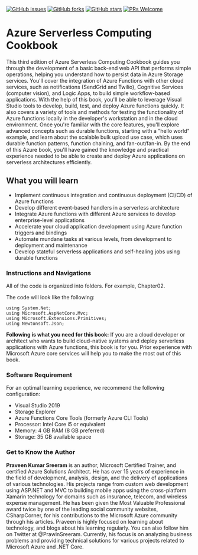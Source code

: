 [![GitHub issues](https://img.shields.io/github/issues/TrainingByPackt/Azure-Serverless-Computing-Cookbook..svg)](https://github.com/TrainingByPackt/Azure-Serverless-Computing-Cookbook-Third-Edition/issues)
[![GitHub forks](https://img.shields.io/github/forks/TrainingByPackt/Azure-Serverless-Computing-Cookbook..svg)](https://github.com/TrainingByPackt/Azure-Serverless-Computing-Cookbook-Third-Edition/network)
[![GitHub stars](https://img.shields.io/github/stars/TrainingByPackt/Azure-Serverless-Computing-Cookbook..svg)](https://github.com/TrainingByPackt/Azure-Serverless-Computing-Cookbook-Third-Edition/stargazers)
[![PRs Welcome](https://img.shields.io/badge/PRs-welcome-brightgreen.svg)](https://github.com/TrainingByPackt/Azure-Serverless-Computing-Cookbook-Third-Edition/pulls)

# Azure Serverless Computing Cookbook
This third edition of Azure Serverless Computing Cookbook guides you through the development of a basic back-end web API that performs simple operations, helping you understand how to persist data in Azure Storage services. You'll cover the integration of Azure Functions with other cloud services, such as notifications (SendGrid and Twilio), Cognitive Services (computer vision), and Logic Apps, to build simple workflow-based applications.
With the help of this book, you'll be able to leverage Visual Studio tools to develop, build, test, and deploy Azure functions quickly. It also covers a variety of tools and methods for testing the functionality of Azure functions locally in the developer's workstation and in the cloud environment. Once you're familiar with the core features, you'll explore advanced concepts such as durable functions, starting with a "hello world" example, and learn about the scalable bulk upload use case, which uses durable function patterns, function chaining, and fan-out/fan-in.
By the end of this Azure book, you'll have gained the knowledge and practical experience needed to be able to create and deploy Azure applications on serverless architectures efficiently.

## What you will learn
* Implement continuous integration and continuous deployment (CI/CD) of Azure functions
* Develop different event-based handlers in a serverless architecture
* Integrate Azure functions with different Azure services to develop enterprise-level applications
* Accelerate your cloud application development using Azure function triggers and bindings
* Automate mundane tasks at various levels, from development to deployment and maintenance
* Develop stateful serverless applications and self-healing jobs using durable functions

### Instructions and Navigations
All of the code is organized into folders. For example, Chapter02.

The code will look like the following:
```
using System.Net;
using Microsoft.AspNetCore.Mvc;
using Microsoft.Extensions.Primitives;
using Newtonsoft.Json;
```
**Following is what you need for this book:**
If you are a cloud developer or architect who wants to build cloud-native systems and deploy serverless applications with Azure functions, this book is for you. Prior experience with Microsoft Azure core services will help you to make the most out of this book.	

### Software Requirement
For an optimal learning experience, we recommend the following configuration:
* Visual Studio 2019
* Storage Explorer
* Azure Functions Core Tools (formerly Azure CLI Tools)
* Processor: Intel Core i5 or equivalent
* Memory: 4 GB RAM (8 GB preferred)
* Storage: 35 GB available space

### Get to Know the Author
**Praveen Kumar Sreeram** is an author, Microsoft Certified Trainer, and certified Azure Solutions Architect. He has over 15 years of experience in the field of development, analysis, design, and the delivery of applications of various technologies. His projects range from custom web development using ASP.NET and MVC to building mobile apps using the cross-platform Xamarin technology for domains such as insurance, telecom, and wireless expense management. He has been given the Most Valuable Professional award twice by one of the leading social community websites, CSharpCorner, for his contributions to the Microsoft Azure community through his articles. Praveen is highly focused on learning about technology, and blogs about his learning regularly. You can also follow him on Twitter at @PrawinSreeram. Currently, his focus is on analyzing business problems and providing technical solutions for various projects related to Microsoft Azure and .NET Core.


